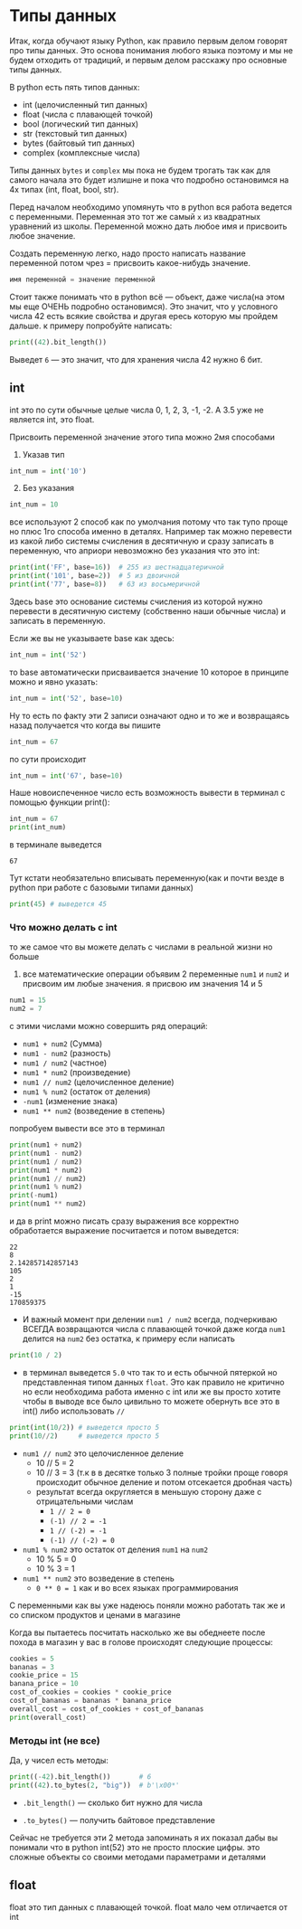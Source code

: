 # Типы данных

Итак, когда обучают языку Python, как правило первым делом говорят про типы данных. Это основа понимания любого языка поэтому и мы не будем отходить от традиций, и первым делом расскажу про основные типы данных.

В python есть пять типов данных:
- int (целочисленный тип данных)
- float (числа с плавающей точкой)
- bool (логический тип данных)
- str (текстовый тип данных)
- bytes (байтовый тип данных)
- complex (комплексные числа)

Типы данных `bytes` и `complex` мы пока не будем трогать так как для самого начала это будет излишне и пока что подробно остановимся на 4х типах (int, float, bool, str).

Перед началом необходимо упомянуть что в python вся работа ведется с переменными. Переменная это тот же самый `x` из квадратных уравнений из школы. Переменной можно дать любое имя и присвоить любое значение.

Создать переменную легко, надо просто написать название переменной потом чрез = присвоить какое-нибудь значение.
```python
имя переменной = значение переменной
```

Стоит также понимать что в python всё — объект, даже числа(на этом мы еще ОЧЕНЬ подробно остановимся). Это значит, что у условного числа 42 есть всякие свойства и другая ересь которую мы пройдем дальше. к примеру попробуйте написать:
```python
print((42).bit_length())
```
Выведет `6` — это значит, что для хранения числа 42 нужно 6 бит.
## int

int это по сути обычные целые числа 0, 1, 2, 3, -1, -2. А 3.5 уже не является int, это float.

Присвоить переменной значение этого типа можно 2мя способами
1. Указав тип 
```python
int_num = int('10')
```
2. Без указания
```python
int_num = 10
```
все используют 2 способ как по умолчания потому что так тупо проще но плюс 1го способа именно в деталях. Например так можно перевести из какой либо системы счисления в десятичную и сразу записать в переменную, что априори невозможно без указания что это int:
```python
print(int('FF', base=16))  # 255 из шестнадцатеричной
print(int('101', base=2))  # 5 из двоичной
print(int('77', base=8))   # 63 из восьмеричной
```
Здесь base это основание системы счисления из которой нужно перевести в десятичную систему (собственно наши обычные числа) и записать в переменную.

Если же вы не указываете base как здесь:
```python
int_num = int('52')
```
то base автоматически присваивается значение 10 которое в принципе можно и явно указать:
```python
int_num = int('52', base=10)
```
Ну то есть по факту эти 2 записи означают одно и то же и возвращаясь назад получается что когда вы пишите
```python
int_num = 67
```
по сути происходит
```python
int_num = int('67', base=10)
```
Наше новоиспеченное число есть возможность вывести в терминал с помощью функции print():
```python
int_num = 67
print(int_num)
```
в терминале выведется
```
67
```
Тут кстати необязательно вписывать переменную(как и почти везде в python при работе с базовыми типами данных)
```python
print(45) # выведется 45
```
### Что можно делать с int
то же самое что вы можете делать с числами в реальной жизни но больше
1. все математические операции
	объявим 2 переменные `num1` и `num2` и присвоим им любые значения. я присвою им значения 14 и 5
```python
num1 = 15
num2 = 7
```
с этими числами можно совершить ряд операций:
- `num1 + num2` (Сумма)
- `num1 - num2` (разность)
- `num1 / num2` (частное)
- `num1 * num2` (произведение)
- `num1 // num2` (целочисленное деление)
- `num1 % num2` (остаток от деления)
- `-num1` (изменение знака)
- `num1 ** num2` (возведение в степень)

попробуем вывести все это в терминал
```python
print(num1 + num2)
print(num1 - num2)
print(num1 / num2)
print(num1 * num2)
print(num1 // num2)
print(num1 % num2)
print(-num1)
print(num1 ** num2)
```
и да в print можно писать сразу выражения все корректно обработается выражение посчитается и потом выведется:
```
22
8
2.142857142857143
105
2
1
-15
170859375
```
- И важный момент при делении `num1 / num2` всегда, подчеркиваю ВСЕГДА возвращаются числа с плавающей точкой даже когда `num1` делится на `num2` без остатка, к примеру если написать
```python
print(10 / 2)
```
- в терминал выведется `5.0` что так то и есть обычной пятеркой но представленная типом данных `float`. Это как правило не критично но если необходима работа именно с int или же вы просто хотите чтобы в выводе все было цивильно то можете обернуть все это в int() либо использовать `//`
```python
print(int(10/2)) # выведется просто 5
print(10//2)     # выведется просто 5
```

- `num1 // num2` это целочисленное деление
	- 10 // 5 = 2
	- 10 // 3 = 3 (т.к в в десятке только 3 полные тройки проще говоря происходит обычное деление и потом отсекается дробная часть)  
	- результат всегда округляется в меньшую сторону даже с отрицательными числам
		- `1 // 2 = 0`
		- `(-1) // 2 = -1`
		- `1 // (-2) = -1`
		- `(-1) // (-2) = 0`
- `num1 % num2` это остаток от деления `num1` на `num2` 
	- 10 % 5 = 0
	- 10 % 3 = 1
- `num1 ** num2` это возведение в степень
	- `0 ** 0 = 1` как и во всех языках программирования

С переменными как вы уже надеюсь поняли можно работать так же и со списком продуктов и ценами в магазине

Когда вы пытаетесь посчитать насколько же вы обеднеете после похода в магазин у вас в голове происходят следующие процессы:
```python
cookies = 5
bananas = 3
cookie_price = 15
banana_price = 10
cost_of_cookies = cookies * cookie_price
cost_of_bananas = bananas * banana_price
overall_cost = cost_of_cookies + cost_of_bananas
print(overall_cost)
```
### Методы int (не все)
Да, у чисел есть методы:
```python
print((-42).bit_length())       # 6
print((42).to_bytes(2, "big"))  # b'\x00*'
```
- `.bit_length()` — сколько бит нужно для числа
    
- `.to_bytes()` — получить байтовое представление

Сейчас не требуется эти 2 метода запоминать я их показал дабы вы понимали что в python int(52) это не просто плоские цифры. это сложные объекты со своими методами параметрами и деталями


## float

float это тип данных с плавающей точкой. float мало чем отличается от int